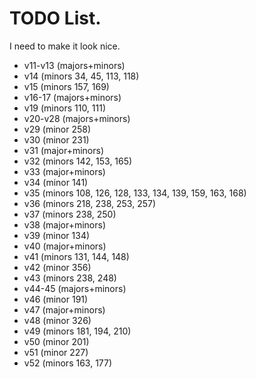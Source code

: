 # TODO List.
I need to make it look nice.
* v11-v13 (majors+minors)
* v14 (minors 34, 45, 113, 118)
* v15 (minors 157, 169)
* v16-17 (majors+minors)
* v19 (minors 110, 111)
* v20-v28 (majors+minors)
* v29 (minor 258)
* v30 (minor 231)
* v31 (major+minors)
* v32 (minors 142, 153, 165)
* v33 (major+minors)
* v34 (minor 141)
* v35 (minors 108, 126, 128, 133, 134, 139, 159, 163, 168)
* v36 (minors 218, 238, 253, 257)
* v37 (minors 238, 250)
* v38 (major+minors)
* v39 (minor 134)
* v40 (major+minors)
* v41 (minors 131, 144, 148)
* v42 (minor 356)
* v43 (minors 238, 248)
* v44-45 (majors+minors)
* v46 (minor 191)
* v47 (major+minors)
* v48 (minor 326)
* v49 (minors 181, 194, 210)
* v50 (minor 201)
* v51 (minor 227)
* v52 (minors 163, 177)

